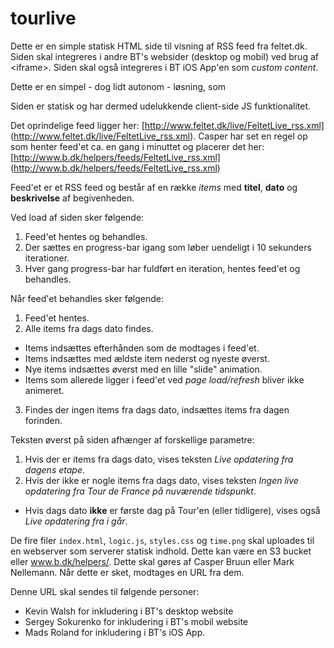 tourlive
========

Dette er en simple statisk HTML side til visning af RSS feed fra feltet.dk.
Siden skal integreres i andre BT's websider (desktop og mobil) ved brug af \<iframe\>.
Siden skal også integreres i BT iOS App'en som *custom content*.

Dette er en simpel - dog lidt autonom - løsning, som

Siden er statisk og har dermed udelukkende client-side JS funktionalitet.

Det oprindelige feed ligger her: [http://www.feltet.dk/live/FeltetLive_rss.xml] (http://www.feltet.dk/live/FeltetLive_rss.xml).
Casper har set en regel op som henter feed'et ca. en gang i minuttet og placerer det her: [http://www.b.dk/helpers/feeds/FeltetLive_rss.xml] (http://www.b.dk/helpers/feeds/FeltetLive_rss.xml)

Feed'et er et RSS feed og består af en række *items* med **titel**, **dato** og **beskrivelse** af begivenheden.

Ved load af siden sker følgende:

1. Feed'et hentes og behandles.
2. Der sættes en progress-bar igang som løber uendeligt i 10 sekunders iterationer.
3. Hver gang progress-bar har fuldført en iteration, hentes feed'et og behandles.

Når feed'et behandles sker følgende:

1. Feed'et hentes.
2. Alle items fra dags dato findes.
  * Items indsættes efterhånden som de modtages i feed'et.
  * Items indsættes med ældste item nederst og nyeste øverst.
  * Nye items indsættes øverst med en lille "slide" animation.
  * Items som allerede ligger i feed'et ved *page load/refresh* bliver ikke animeret.
3. Findes der ingen items fra dags dato, indsættes items fra dagen forinden.

Teksten øverst på siden afhænger af forskellige parametre:

1. Hvis der er items fra dags dato, vises teksten *Live opdatering fra dagens etape*.
2. Hvis der ikke er nogle items fra dags dato, vises teksten *Ingen live opdatering fra Tour de France på nuværende tidspunkt*.
  * Hvis dags dato **ikke** er første dag på Tour'en (eller tidligere), vises også *Live opdatering fra i går*.

De fire filer `index.html`, `logic.js`, `styles.css` og `time.png` skal uploades til en webserver som serverer statisk indhold.
Dette kan være en S3 bucket eller www.b.dk/helpers/. Dette skal gøres af Casper Bruun eller Mark Nellemann.
Når dette er sket, modtages en URL fra dem.

Denne URL skal sendes til følgende personer:
* Kevin Walsh for inkludering i BT's desktop website
* Sergey Sokurenko for inkludering i BT's mobil website
* Mads Roland for inkludering i BT's iOS App.